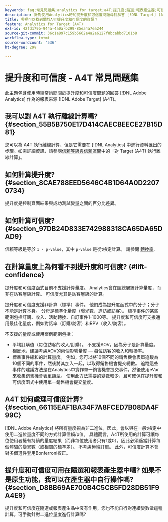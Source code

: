 ```yaml
---
keywords: faq;常見問題集;analytics for target;a4T;提升度;隨選;報表產生器;可信度
description: 針對使用Analytics時的提升度和可信度問題尋找解答 [!DNL Target] (A4T). A4T lets you use Analytics reporting for [!DNL Target] 活動。
title: 哪裡可以找到關於A4T提升度和可信度的資訊？
feature: Analytics for Target (A4T)
exl-id: 42fd179b-944a-4a0a-b299-85ea4a7ea244
source-git-commit: 36c1a897c159b5662a4a2a6127f8bcabbd7101b8
workflow-type: tm+mt
source-wordcount: '536'
ht-degree: 29%

---
```


# 提升度和可信度 - A4T 常見問題集

此主題包含使用時經常詢問關於提升度和可信度問題的回答 [!DNL Adobe Analytics] 作為的報表來源 [!DNL Adobe Target] (A4T)。

## 我可以對 A4T 執行離線計算嗎? {#section_55B5B750E17D414CAECBEECE27B15D81}

您可以為 A4T 執行離線計算，但是它需要在 [!DNL Analytics] 中進行資料匯出的步驟。如需詳細資訊，請參閱[信賴等級與信賴區間](/help/c-reports/conversion-rate.md#concept_0D0002A1EBDF420E9C50E2A46F36629B)中的「對 Target (A4T) 執行離線計算」。

## 如何計算提升度? {#section_8CAE788EED5646C4B1D64A0D22070734}

提升度是控制頁面結果與成功測試變量之間的百分比差異。

## 如何計算可信度? {#section_97DB24D833E742988318CA65DA65DAD9}

信賴等級是等於 `1 - p-value`，其中 `p-value` 是從t檢定計算。 請參閱 [轉換率](/help/c-reports/conversion-rate.md#concept_0D0002A1EBDF420E9C50E2A46F36629B).

## 在計算量度上為何看不到提升度和可信度? {#lift-confidence}

提升度和可信度函式目前不支援計算量度。 Analytics會在匯總層級計算量度，而非在訪客層級計算。 可信度尤其是訪客層級的計算。

提升度和可信度支援非計算（標準）事件。 他們成為提升度函式中的分子；分子不能是計算本身。 分母是標準化量度（曝光數、造訪或訪客）。 標準事件的某些範例包括訂購、收入、活動轉換、自訂事件1-1000等。 提升度和可信度可支援通用最佳化量度，例如對話率（訂購/訪客）和RPV（收入/訪客）。

不支援的量度或使用案例範例包括：

* 平均訂購值（每位訪客的收入/訂購）。 不支援AOV，因為分子是計算量度。 相反地，建議考慮AOV的兩個影響量度 — 每位訪客的收入和轉換率。
* 標準事件總和的計算量度。 例如，您可以將10個不同的銷售機會表單追蹤為10個不同的事件，然後將其加入一起，以取得銷售機會提交總數。 追蹤這些事件的建議方法是在Analytics中實作單一銷售機會提交事件，然後使用eVar來收集銷售機會表單類型。 使用此方法需要的變數較少，且可確保在提升度和可信度函式中使用單一銷售機會提交量度。

## A4T 如何處理可信度計算? {#section_66115EAF1BA34F7A8FCED7B08DA4F99C}

[!DNL Adobe Analytics] 將所有量度視為非二進位，因此，會以與在一般t檢定中使用二進位量度不同的方式計算信賴/p值。 具體而言，A4T所使用的計算可讓每位使用者擁有持續的量度結果（而非每位使用者只有1或0），因此必須適當計算每個體驗的變異數（或相關的標準差）。 不考慮極端訂單。 此外，可信度計算不會對多個選件套用Bonferroni校正。

## 提升度和可信度可用在隨選和報表產生器中嗎? 如果不是原生功能，我可以在產生器中自行操作嗎? {#section_D8BB69AE700B4C5CB5FD28DB51F9A4E9}

提升度和可信度在隨選或報表產生品中沒有作用，您也不能自行對連續變數做這種計算。可手動針對二進位量度進行計算嗎?

